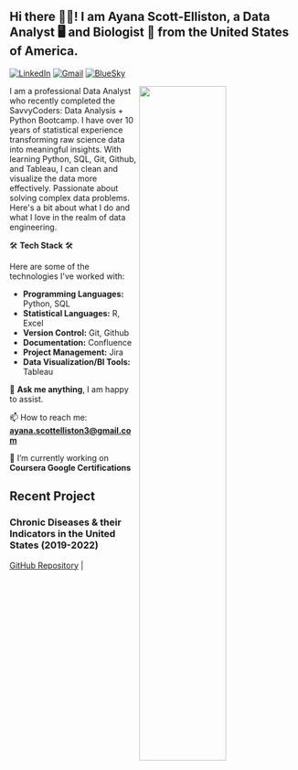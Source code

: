 ## Hi there 👋🏾! I am Ayana Scott-Elliston, a Data Analyst 🖥️ and Biologist 🧪 from the United States of America.

[![LinkedIn](https://img.shields.io/badge/-LinkedIn-blue?style=flat&logo=Linkedin&logoColor=white)](https://www.linkedin.com/in/ascottelliston/)
[![Gmail](https://img.shields.io/badge/-Gmail-c14438?style=flat&logo=Gmail&logoColor=white)](mailto:ayana.scottelliston@gmail.com)
[![BlueSky](https://img.shields.io/badge/-BlueSky-white?style=flat&logo=BlueSky&logoColor=blue)](https://bsky.app/profile/ayana-scottell.bsky.social)

<img width="55%" align="right" src="https://github.com/user-attachments/assets/382235f4-b520-49cf-a330-d266b5914f7e"/>

I am a professional Data Analyst who recently completed the SavvyCoders: Data Analysis + Python Bootcamp. I have over 10 years of statistical experience transforming raw science data into meaningful insights.
With learning Python, SQL, Git, Github, and Tableau, I can clean and visualize the data more effectively. 
Passionate about solving complex data problems.
Here's a bit about what I do and what I love in the realm of data engineering.

<p>

🛠 **Tech Stack** 🛠

Here are some of the technologies I've worked with:

  * **Programming Languages:** Python, SQL
  * **Statistical Languages:** R, Excel
  * **Version Control:** Git, Github
  * **Documentation:** Confluence
  * **Project Management:** Jira
  * **Data Visualization/BI Tools:** Tableau


💬 **Ask me anything**, I am happy to assist.

📫 How to reach me: **ayana.scottelliston3@gmail.com**

</p>

🔭 I’m currently working on **Coursera Google Certifications**

## Recent Project

### Chronic Diseases & their Indicators in the United States (2019-2022)

[GitHub Repository]() |
